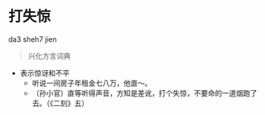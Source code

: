 # 打失惊
da3 sheh7 jien
> 兴化方言词典
- 表示惊讶和不平
  - 听说一间房子年租金七八万，他直～。
  - （孙小官）直等听得声音，方知是差讹，打个失惊，不要命的一道烟跑了去。（《二刻》五）
